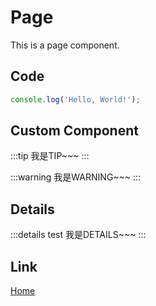 # Page

This is a page component.

## Code

```ts
console.log('Hello, World!');
```


## Custom Component

:::tip
我是TIP~~~
:::

:::warning
我是WARNING~~~
:::

## Details

:::details test
我是DETAILS~~~
:::

## Link

[Home](/)
